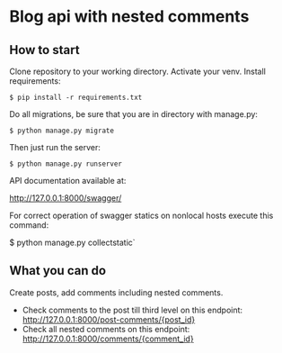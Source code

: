 # Blog api with nested comments

## How to start

Clone repository to your working directory.
Activate your venv.
Install requirements:

`$ pip install -r requirements.txt`

Do all migrations, be sure that you are in directory with manage.py:

`$ python manage.py migrate`

Then just run the server:

`$ python manage.py runserver`

API documentation available at:

<http://127.0.0.1:8000/swagger/>

For correct operation of swagger statics on nonlocal hosts execute this command:

$ python manage.py collectstatic`

## What you can do

Create posts, add comments including nested comments.

- Check comments to the post till third level on this endpoint: <http://127.0.0.1:8000/post-comments/{post_id}>
- Check all nested comments on this endpoint: <http://127.0.0.1:8000/comments/{comment_id}>
